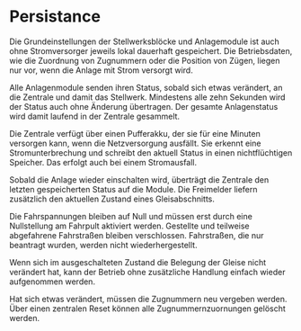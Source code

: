 # Persistance
Die Grundeinstellungen der Stellwerksblöcke und Anlagemodule ist auch ohne Stromversorger jeweils lokal dauerhaft gespeichert. Die Betriebsdaten, wie die Zuordnung von Zugnummern oder die Position von Zügen, liegen nur vor, wenn die Anlage mit Strom versorgt wird.

Alle Anlagenmodule senden ihren Status, sobald sich etwas verändert, an die Zentrale und damit das Stellwerk. Mindestens alle zehn Sekunden wird der Status auch ohne Änderung übertragen. Der gesamte Anlagenstatus wird damit laufend in der Zentrale gesammelt.

Die Zentrale verfügt über einen Pufferakku, der sie für eine Minuten versorgen kann, wenn die Netzversorgung ausfällt. Sie erkennt eine Stromunterbrechung und schreibt den aktuell Status in einen nichtflüchtigen Speicher. Das erfolgt auch bei einem Stromausfall.

Sobald die Anlage wieder einschalten wird, überträgt die Zentrale den letzten gespeicherten Status auf die Module. Die Freimelder liefern zusätzlich den aktuellen Zustand eines Gleisabschnitts. 

Die Fahrspannungen bleiben auf Null und müssen erst durch eine Nullstellung am Fahrpult aktiviert werden. Gestellte und teilweise abgefahrene Fahrstraßen bleiben verschlossen. Fahrstraßen, die nur beantragt wurden, werden nicht wiederhergestellt.

Wenn sich im ausgeschalteten Zustand die Belegung der Gleise nicht verändert hat, kann der Betrieb ohne zusätzliche Handlung einfach wieder aufgenommen werden.

Hat sich etwas verändert, müssen die Zugnummern neu vergeben werden. Über einen zentralen Reset können alle Zugnummernzuornungen gelöscht werden.
